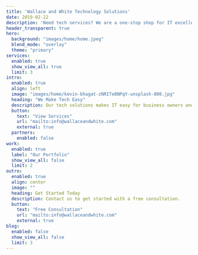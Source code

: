 ```yaml
---
title: 'Wallace and White Technology Solutions'
date: 2019-02-22
description: 'Need tech services? We are a one-stop shop for IT excellence across a variety of industries. Take advantage of our team of experts for a fraction of the cost of maintaining an internal IT staff!'
header_transparent: true
hero:
  background: "images/home/home.jpeg"
  blend_mode: "overlay"
  theme: "primary"
services:
  enabled: true
  show_view_all: true
  limit: 3
intro:
  enabled: true
  align: left
  image: "images/home/kevin-bhagat-zNRITe8NPqY-unsplash-800.jpg"
  heading: "We Make Tech Easy"
  description: Our tech solutions makes IT easy for business owners and end users alike.
  button:
    text: "View Services"
    url: "mailto:info@wallaceandwhite.com"
    external: true
  partners:
    enabled: false
work:
  enabled: true
  label: "Our Portfolio"
  show_view_all: false
  limit: 2
outro:
  enabled: true
  align: center
  image: ""
  heading: Get Started Today
  description: Contact us to get started with a free consultation.
  button:
    text: "Free Consultation"
    url: "mailto:info@wallaceandwhite.com"
    external: true
blog:
  enabled: false
  show_view_all: false
  limit: 3
---
```

